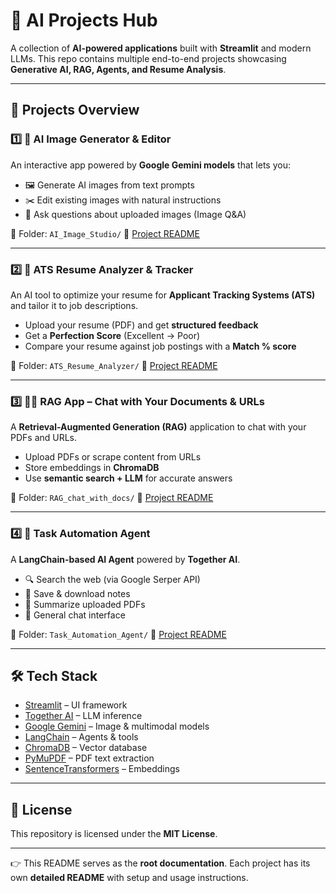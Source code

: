 # 🚀 AI Projects Hub

A collection of **AI-powered applications** built with **Streamlit** and modern LLMs.
This repo contains multiple end-to-end projects showcasing **Generative AI, RAG, Agents, and Resume Analysis**.

---

## 📂 Projects Overview

### 1️⃣ 🎨 AI Image Generator & Editor

An interactive app powered by **Google Gemini models** that lets you:

* 🖼️ Generate AI images from text prompts
* ✂️ Edit existing images with natural instructions
* 🔎 Ask questions about uploaded images (Image Q\&A)

📂 Folder: `AI_Image_Studio/`
📖 [Project README](./AI_Image_Studio/README.md)

---

### 2️⃣ 📄 ATS Resume Analyzer & Tracker

An AI tool to optimize your resume for **Applicant Tracking Systems (ATS)** and tailor it to job descriptions.

* Upload your resume (PDF) and get **structured feedback**
* Get a **Perfection Score** (Excellent → Poor)
* Compare your resume against job postings with a **Match % score**

📂 Folder: `ATS_Resume_Analyzer/`
📖 [Project README](./ATS_Resume_Analyzer/README.md)

---

### 3️⃣ 📄🤖 RAG App – Chat with Your Documents & URLs

A **Retrieval-Augmented Generation (RAG)** application to chat with your PDFs and URLs.

* Upload PDFs or scrape content from URLs
* Store embeddings in **ChromaDB**
* Use **semantic search + LLM** for accurate answers

📂 Folder: `RAG_chat_with_docs/`
📖 [Project README](./RAG_chat_with_docs/README.md)

---

### 4️⃣ 🤖 Task Automation Agent

A **LangChain-based AI Agent** powered by **Together AI**.

* 🔍 Search the web (via Google Serper API)
* 📝 Save & download notes
* 📄 Summarize uploaded PDFs
* 💬 General chat interface

📂 Folder: `Task_Automation_Agent/`
📖 [Project README](./Task_Automation_Agent/README.md)

---

## 🛠️ Tech Stack

* [Streamlit](https://streamlit.io/) – UI framework
* [Together AI](https://www.together.ai/) – LLM inference
* [Google Gemini](https://deepmind.google/technologies/gemini/) – Image & multimodal models
* [LangChain](https://www.langchain.com/) – Agents & tools
* [ChromaDB](https://www.trychroma.com/) – Vector database
* [PyMuPDF](https://pymupdf.readthedocs.io/) – PDF text extraction
* [SentenceTransformers](https://www.sbert.net/) – Embeddings

---

## 📜 License

This repository is licensed under the **MIT License**.

---

👉 This README serves as the **root documentation**. Each project has its own **detailed README** with setup and usage instructions.

